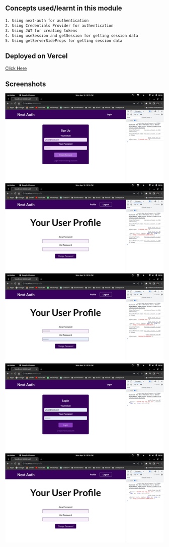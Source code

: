 ## Concepts used/learnt in this module

```
1. Using next-auth for authentication
2. Using Credentials Provider for authentication
3. Using JWT for creating tokens
4. Using useSession and getSession for getting session data
5. Using getServerSideProps for getting session data
```

## Deployed on Vercel

[Click Here](https://next-auth-henna.vercel.app/)

## Screenshots

<img src="./screenshots/Screenshot from 2023-04-10 22-15-54.png">
<img src="./screenshots/Screenshot from 2023-04-10 22-16-08.png">
<img src="./screenshots/Screenshot from 2023-04-10 22-16-29.png">
<img src="./screenshots/Screenshot from 2023-04-10 22-16-41.png">
<img src="./screenshots/Screenshot from 2023-04-10 22-16-59.png">
